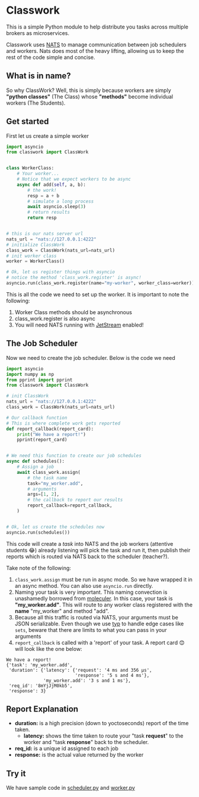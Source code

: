 <!--
 Copyright (c) 2023 Anthony Mugendi
 
 This software is released under the MIT License.
 https://opensource.org/licenses/MIT
-->

# Classwork

This is a simple Python module to help distribute you tasks across multiple brokers as microservices.

Classwork uses [NATS](https://nats.io/) to manage communication between job schedulers and workers. Nats does most of the heavy lifting, allowing us to keep the rest of the code simple and concise.

## What is in name?
So why ClassWork? 
Well, this is simply because workers are simply **"python classes"** (The Class) whose **"methods"** become individual workers (The Students). 

## Get started

First let us create a simple worker

```python
import asyncio
from classwork import ClassWork


class WorkerClass:
    # Your worker...
    # Notice that we expect workers to be async
    async def add(self, a, b):
        # the work!
        resp = a + b
        # simulate a long process
        await asyncio.sleep(3)
        # return results
        return resp


# this is our nats server url
nats_url = "nats://127.0.0.1:4222"
# initialize ClassWork
class_work = ClassWork(nats_url=nats_url)
# init worker class
worker = WorkerClass()

# Ok, let us register things with asyncio
# notice the method 'class_work.register' is async!
asyncio.run(class_work.register(name="my-worker", worker_class=worker))

```

This is all the code we need to set up the worker.
It is important to note the following:

1. Worker Class methods should be asynchronous
2. class_work.register is also async
3. You will need NATS running with [JetStream](https://docs.nats.io/nats-concepts/jetstream) enabled!

## The Job Scheduler

Now we need to create the job scheduler. Below is the code we need

```python
import asyncio
import numpy as np
from pprint import pprint
from classwork import ClassWork

# init ClassWork
nats_url = "nats://127.0.0.1:4222"
class_work = ClassWork(nats_url=nats_url)

# Our callback function
# This is where complete work gets reported
def report_callback(report_card):
    print("We have a report!")
    pprint(report_card)


# We need this function to create our job schedules
async def schedules():
    # Assign a job
    await class_work.assign(
        # the task name
        task="my_worker.add",
        # arguments
        args=[1, 2],
        # the callback to report our results
        report_callback=report_callback,
    )


# Ok, let us create the schedules now
asyncio.run(schedules())
```

This code will create a *task* into NATS and the job workers (attentive students 😂) already listening will pick the task and run it, then publish their reports which is routed via NATS back to the scheduler (teacher?).

Take note of the following:
1. `class_work.assign` must be run in async mode. So we have wrapped it in an async method. You can also use `asyncio.run` directly.
2. Naming your task is very important. This naming convection is unashamedly borrowed from [moleculer](https://moleculer.services/). In this case, your task is **"my_worker.add"**. This will route to any worker class registered with the **name** "my_worker" and method "add". 
3. Because all this traffic is routed via NATS, your arguments must be JSON serializable. Even though we use [typ](https://github.com/vsapronov/typjson) to handle edge cases like `sets`, beware that there are limits to what you can pass in your arguments
4. `report_callback` is called with a 'report' of your task. A report card 😊 will look like the one below:


```
We have a report!
{'task': 'my_worker.add',
 'duration': {'latency': {'request': '4 ms and 356 µs',
                          'response': '5 s and 4 ms'},
              'my_worker.add': '3 s and 1 ms'},
 'req_id': '8mYjJjM0kb5',
 'response': 3}
```

## Report Explanation
- **duration:** is a high precision (down to yoctoseconds) report of the time taken.
    - **latency:** shows the time taken to route your "task **request**" to the worker and "task **response**" back to the scheduler.
- **req_id:** is a unique id assigned to each job
- **response:** is the actual value returned by the worker


## Try it

We have sample code in [scheduler.py](scheduler.py) and [worker.py](worker.py)